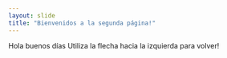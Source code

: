 ```yaml
---
layout: slide
title: "Bienvenidos a la segunda página!"
---
```

Hola buenos días
Utiliza la flecha hacia la izquierda para volver!
